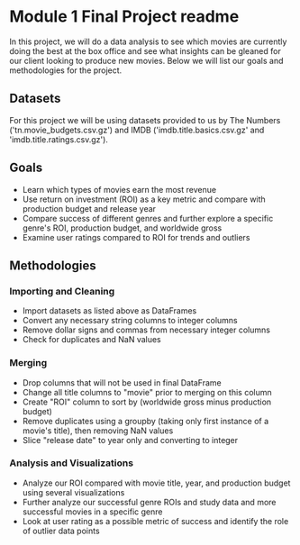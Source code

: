 # Module 1 Final Project readme

In this project, we will do a data analysis to see which movies are currently doing the best at the box office and see what insights can be gleaned for our client looking to produce new movies.  Below we will list our goals and methodologies for the project.

## Datasets

For this project we will be using datasets provided to us by The Numbers ('tn.movie_budgets.csv.gz') and IMDB ('imdb.title.basics.csv.gz' and 'imdb.title.ratings.csv.gz').

## Goals

* Learn which types of movies earn the most revenue
* Use return on investment (ROI) as a key metric and compare with production budget and release year
* Compare success of different genres and further explore a specific genre's ROI, production budget, and worldwide gross
* Examine user ratings compared to ROI for trends and outliers

## Methodologies

### Importing and Cleaning

* Import datasets as listed above as DataFrames
* Convert any necessary string columns to integer columns
* Remove dollar signs and commas from necessary integer columns
* Check for duplicates and NaN values

### Merging

* Drop columns that will not be used in final DataFrame
* Change all title columns to "movie" prior to merging on this column
* Create "ROI" column to sort by (worldwide gross minus production budget)
* Remove duplicates using a groupby (taking only first instance of a movie's title), then removing NaN values
* Slice "release date" to year only and converting to integer

### Analysis and Visualizations

* Analyze our ROI compared with movie title, year, and production budget using several visualizations
* Further analyze our successful genre ROIs and study data and more successful movies in a specific genre
* Look at user rating as a possible metric of success and identify the role of outlier data points